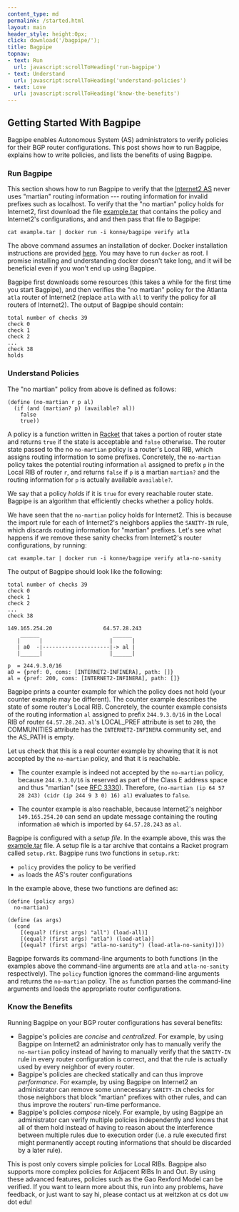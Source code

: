 ```yaml
---
content_type: md
permalink: /started.html
layout: main
header_style: height:0px;
click: download('/bagpipe/');
title: Bagpipe
topnav:
- text: Run
  url: javascript:scrollToHeading('run-bagpipe')
- text: Understand
  url: javascript:scrollToHeading('understand-policies')
- text: Love
  url: javascript:scrollToHeading('know-the-benefits')
---
```


Getting Started With Bagpipe
----------------------------

Bagpipe enables Autonomous System (AS) administrators to verify policies for their BGP router configurations. This post shows how to run Bagpipe, explains  how to write policies, and lists the benefits of using Bagpipe.

<!--more-->

### Run Bagpipe

This section shows how to run Bagpipe to verify that the [Internet2 AS][I2] never uses "martian" routing information --- routing information for invalid prefixes such as localhost. To verify that the "no martian" policy holds for Internet2, first download the file [example.tar][EX] that contains the policy and Internet2's configurations, and and then pass that file to Bagpipe:

    cat example.tar | docker run -i konne/bagpipe verify atla

The above command assumes an installation of docker. Docker installation instructions are provided [here][DOCKER]. You may have to run `docker` as root. I promise installing and understanding docker doesn't take long, and it will be beneficial even if you won't end up using Bagpipe.

Bagpipe first downloads some resources (this takes a while for the first time you start Bagpipe), and then verifies the "no martian" policy for the Atlanta `atla` router of Internet2 (replace `atla` with `all` to verify the policy for all routers of Internet2). The output of Bagpipe should contain:

    total number of checks 39
    check 0
    check 1
    check 2
    ...
    check 38
    holds

### Understand Policies

The "no martian" policy from above is defined as follows:

    (define (no-martian r p al)
      (if (and (martian? p) (available? al))
        false
        true))

A policy is a function written in [Racket][RT] that takes a portion of router state and returns `true` if the state is acceptable and `false` otherwise. The router state passed to the no `no-martian` policy is a router's Local RIB, which assigns routing information to some prefixes. Concretely, the `no-martian` policy takes the potential routing information `al` assigned to prefix `p` in the Local RIB of router `r`, and returns `false` if `p` is a martian `martian?` and the routing information for `p` is actually available `available?`.

We say that a policy _holds_ if it is `true` for every reachable router state. Bagpipe is an algorithm that efficiently checks whether a policy holds.

We have seen that the `no-martian` policy holds for Internet2. This is because the import rule for each of Internet2's neighbors applies the `SANITY-IN` rule, which discards routing information for "martian" prefixes. Let's see what happens if we remove these sanity checks from Internet2's router configurations, by running:

    cat example.tar | docker run -i konne/bagpipe verify atla-no-sanity

The output of Bagpipe should look like the following:

    total number of checks 39
    check 0
    check 1
    check 2
    ...
    check 38
                                   
    149.165.254.20                64.57.28.243
        ______                       ______
       |      |                     |      |
       | a0  -|---------------------|-> al |
       |______|                     |______|

    p  = 244.9.3.0/16
    a0 = {pref: 0, coms: [INTERNET2-INFINERA], path: []}
    al = {pref: 200, coms: [INTERNET2-INFINERA], path: []}

Bagpipe prints a counter example for which the policy does not hold (your counter example may be different). The counter example describes the state of some router's Local RIB. Concretely, the counter example consists of the routing information `al` assigned to prefix `244.9.3.0/16` in the Local RIB of router `64.57.28.243`. `al`'s LOCAL_PREF attribute is set to `200`, the COMMUNITIES attribute has the `INTERNET2-INFINERA` community set, and the AS_PATH is empty. 

Let us check that this is a real counter example by showing that it is not accepted by the `no-martian` policy, and that it is reachable.

- The counter example is indeed not accepted by the `no-martian` policy, because `244.9.3.0/16` is reserved as part of the Class E address space and thus "martian" (see [RFC 3330][RFC3330]). Therefore, `(no-martian (ip 64 57 28 243) (cidr (ip 244 9 3 0) 16) al)` evaluates to `false`.

- The counter example is also reachable, because Internet2's neighbor `149.165.254.20` can send an update message containing the routing information `a0` which is imported by `64.57.28.243` as `al`.

Bagpipe is configured with a _setup file_. In the example above, this was the [example.tar][EX] file. A setup file is a tar archive that contains a Racket program called `setup.rkt`. Bagpipe runs two functions in `setup.rkt`:

- `policy` provides the policy to be verified
- `as` loads the AS's router configurations

In the example above, these two functions are defined as:

    (define (policy args)
      no-martian)

    (define (as args)
      (cond
        [(equal? (first args) "all") (load-all)]
        [(equal? (first args) "atla") (load-atla)]
        [(equal? (first args) "atla-no-sanity") (load-atla-no-sanity)]))

Bagpipe forwards its command-line arguments to both functions (in the examples above the command-line arguments are `atla` and `atla-no-sanity` respectively). The `policy` function ignores the command-line arguments and returns the `no-martian` policy. The `as` function parses the command-line arguments and loads the appropriate router configurations.

### Know the Benefits

Running Bagpipe on your BGP router configurations has several benefits:


- Bagpipe's policies are _concise_ and _centralized_. For example, by using Bagpipe on Internet2 an administrator only has to manually verify the `no-martian` policy instead of having to manually verify that the `SANITY-IN` rule in every router configuration is correct, and that the rule is actually used by every neighbor of every router.
- Bagpipe's policies are checked statically and can thus improve _performance_. For example, by using Bagpipe on Internet2 an administrator can remove some unnecessary `SANITY-IN` checks for those neighbors that block "martian" prefixes with other rules, and can thus improve the routers' run-time performance.
- Bagpipe's policies _compose_ nicely. For example, by using Bagpipe an administrator can verify multiple policies independently and knows that all of them hold instead of having to reason about the interference between multiple rules due to execution order (i.e. a rule executed first might permanently accept routing informations that should be discarded by a later rule).

This is post only covers simple policies for Local RIBs. Bagpipe also supports more complex policies for Adjacent RIBs In and Out. By using these advanced features, policies such as the Gao Rexford Model can be verified. If you want to learn more about this, run into any problems, have feedback, or just want to say hi, please contact us at weitzkon at cs dot uw dot edu!

[RT]: http://racket-lang.org/
[EX]: assets/example.tar
[DOCKER]: https://docs.docker.com/installation/
[I2]: http://www.internet2.edu/
[RFC3330]: https://tools.ietf.org/html/rfc3330
